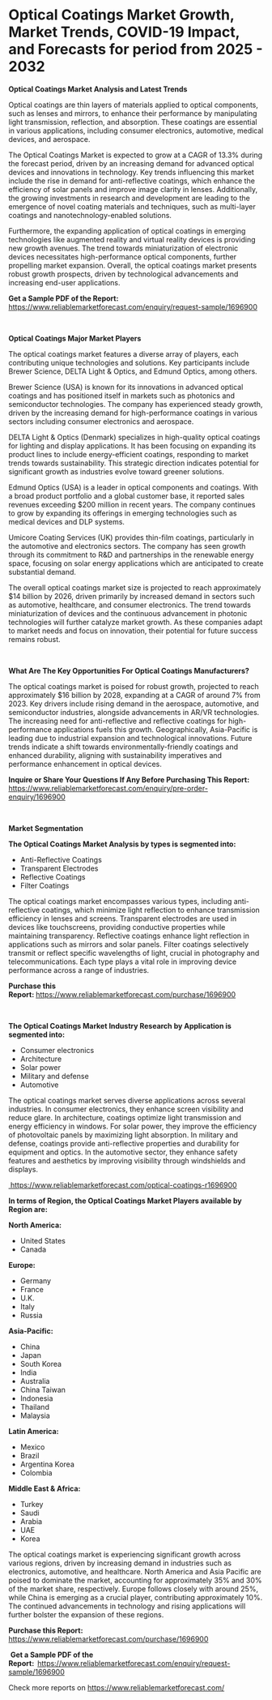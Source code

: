<p><h1>Optical Coatings Market Growth, Market Trends, COVID-19 Impact, and Forecasts for period from 2025 - 2032</h1></p><p><strong>Optical Coatings Market Analysis and Latest Trends</strong></p>
<p><p>Optical coatings are thin layers of materials applied to optical components, such as lenses and mirrors, to enhance their performance by manipulating light transmission, reflection, and absorption. These coatings are essential in various applications, including consumer electronics, automotive, medical devices, and aerospace.</p><p>The Optical Coatings Market is expected to grow at a CAGR of 13.3% during the forecast period, driven by an increasing demand for advanced optical devices and innovations in technology. Key trends influencing this market include the rise in demand for anti-reflective coatings, which enhance the efficiency of solar panels and improve image clarity in lenses. Additionally, the growing investments in research and development are leading to the emergence of novel coating materials and techniques, such as multi-layer coatings and nanotechnology-enabled solutions.</p><p>Furthermore, the expanding application of optical coatings in emerging technologies like augmented reality and virtual reality devices is providing new growth avenues. The trend towards miniaturization of electronic devices necessitates high-performance optical components, further propelling market expansion. Overall, the optical coatings market presents robust growth prospects, driven by technological advancements and increasing end-user applications.</p></p>
<p><strong>Get a Sample PDF of the Report:&nbsp;</strong> <a href="https://www.reliablemarketforecast.com/enquiry/request-sample/1696900?utm_campaign=1906&utm_medium=2&utm_source=Github&utm_content=ia&utm_term=08012025&utm_id=optical-coatings">https://www.reliablemarketforecast.com/enquiry/request-sample/1696900</a></p>
<p>&nbsp;</p>
<p><strong>Optical Coatings Major Market Players</strong></p>
<p><p>The optical coatings market features a diverse array of players, each contributing unique technologies and solutions. Key participants include Brewer Science, DELTA Light & Optics, and Edmund Optics, among others.</p><p>Brewer Science (USA) is known for its innovations in advanced optical coatings and has positioned itself in markets such as photonics and semiconductor technologies. The company has experienced steady growth, driven by the increasing demand for high-performance coatings in various sectors including consumer electronics and aerospace.</p><p>DELTA Light & Optics (Denmark) specializes in high-quality optical coatings for lighting and display applications. It has been focusing on expanding its product lines to include energy-efficient coatings, responding to market trends towards sustainability. This strategic direction indicates potential for significant growth as industries evolve toward greener solutions.</p><p>Edmund Optics (USA) is a leader in optical components and coatings. With a broad product portfolio and a global customer base, it reported sales revenues exceeding $200 million in recent years. The company continues to grow by expanding its offerings in emerging technologies such as medical devices and DLP systems.</p><p>Umicore Coating Services (UK) provides thin-film coatings, particularly in the automotive and electronics sectors. The company has seen growth through its commitment to R&D and partnerships in the renewable energy space, focusing on solar energy applications which are anticipated to create substantial demand.</p><p>The overall optical coatings market size is projected to reach approximately $14 billion by 2026, driven primarily by increased demand in sectors such as automotive, healthcare, and consumer electronics. The trend towards miniaturization of devices and the continuous advancement in photonic technologies will further catalyze market growth. As these companies adapt to market needs and focus on innovation, their potential for future success remains robust.</p></p>
<p>&nbsp;</p>
<p><strong>What Are The Key Opportunities For Optical Coatings Manufacturers?</strong></p>
<p><p>The optical coatings market is poised for robust growth, projected to reach approximately $16 billion by 2028, expanding at a CAGR of around 7% from 2023. Key drivers include rising demand in the aerospace, automotive, and semiconductor industries, alongside advancements in AR/VR technologies. The increasing need for anti-reflective and reflective coatings for high-performance applications fuels this growth. Geographically, Asia-Pacific is leading due to industrial expansion and technological innovations. Future trends indicate a shift towards environmentally-friendly coatings and enhanced durability, aligning with sustainability imperatives and performance enhancement in optical devices.</p></p>
<p><strong>Inquire or Share Your Questions If Any Before Purchasing This Report:</strong> <a href="https://www.reliablemarketforecast.com/enquiry/pre-order-enquiry/1696900?utm_campaign=1906&utm_medium=2&utm_source=Github&utm_content=ia&utm_term=08012025&utm_id=optical-coatings">https://www.reliablemarketforecast.com/enquiry/pre-order-enquiry/1696900</a></p>
<p>&nbsp;</p>
<p><strong>Market Segmentation</strong></p>
<p><strong>The Optical Coatings Market Analysis by types is segmented into:</strong></p>
<p><ul><li>Anti-Reflective Coatings</li><li>Transparent Electrodes</li><li>Reflective Coatings</li><li>Filter Coatings</li></ul></p>
<p><p>The optical coatings market encompasses various types, including anti-reflective coatings, which minimize light reflection to enhance transmission efficiency in lenses and screens. Transparent electrodes are used in devices like touchscreens, providing conductive properties while maintaining transparency. Reflective coatings enhance light reflection in applications such as mirrors and solar panels. Filter coatings selectively transmit or reflect specific wavelengths of light, crucial in photography and telecommunications. Each type plays a vital role in improving device performance across a range of industries.</p></p>
<p><strong>Purchase this Report:&nbsp;</strong><a href="https://www.reliablemarketforecast.com/purchase/1696900?utm_campaign=1906&utm_medium=2&utm_source=Github&utm_content=ia&utm_term=08012025&utm_id=optical-coatings">https://www.reliablemarketforecast.com/purchase/1696900</a></p>
<p>&nbsp;</p>
<p><strong>The Optical Coatings Market Industry Research by Application is segmented into:</strong></p>
<p><ul><li>Consumer electronics</li><li>Architecture</li><li>Solar power</li><li>Military and defense</li><li>Automotive</li></ul></p>
<p><p>The optical coatings market serves diverse applications across several industries. In consumer electronics, they enhance screen visibility and reduce glare. In architecture, coatings optimize light transmission and energy efficiency in windows. For solar power, they improve the efficiency of photovoltaic panels by maximizing light absorption. In military and defense, coatings provide anti-reflective properties and durability for equipment and optics. In the automotive sector, they enhance safety features and aesthetics by improving visibility through windshields and displays.</p></p>
<p><a href="https://www.reliablemarketforecast.com/optical-coatings-r1696900?utm_campaign=1906&utm_medium=2&utm_source=Github&utm_content=ia&utm_term=08012025&utm_id=optical-coatings">&nbsp;https://www.reliablemarketforecast.com/optical-coatings-r1696900</a></p>
<p><strong>In terms of Region, the Optical Coatings Market Players available by Region are:</strong></p>
<p>
    <p> <strong> North America: </strong>
        <ul>
            <li>United States</li>
            <li>Canada</li>
        </ul>
        </p> 
    <p> <strong> Europe: </strong>
        <ul>
            <li>Germany</li>
            <li>France</li>
            <li>U.K.</li>
            <li>Italy</li>
            <li>Russia</li>
        </ul>
        </p> 
    <p> <strong> Asia-Pacific: </strong>
        <ul>
            <li>China</li>
            <li>Japan</li>
            <li>South Korea</li>
            <li>India</li>
            <li>Australia</li>
            <li>China Taiwan</li>
            <li>Indonesia</li>
            <li>Thailand</li>
            <li>Malaysia</li>
        </ul>
        </p> 
    <p> <strong> Latin America: </strong>
        <ul>
            <li>Mexico</li>
            <li>Brazil</li>
            <li>Argentina Korea</li>
            <li>Colombia</li>
        </ul>
        </p> 
    <p> <strong> Middle East & Africa: </strong>
        <ul>
            <li>Turkey</li>
            <li>Saudi</li>
            <li>Arabia</li>
            <li>UAE</li>
            <li>Korea</li>
        </ul>
    </p>
    </p>
<p><p>The optical coatings market is experiencing significant growth across various regions, driven by increasing demand in industries such as electronics, automotive, and healthcare. North America and Asia Pacific are poised to dominate the market, accounting for approximately 35% and 30% of the market share, respectively. Europe follows closely with around 25%, while China is emerging as a crucial player, contributing approximately 10%. The continued advancements in technology and rising applications will further bolster the expansion of these regions.</p></p>
<p><strong>Purchase this Report: </strong><a href="https://www.reliablemarketforecast.com/purchase/1696900?utm_campaign=1906&utm_medium=2&utm_source=Github&utm_content=ia&utm_term=08012025&utm_id=optical-coatings">https://www.reliablemarketforecast.com/purchase/1696900</a></p>
<p>&nbsp;<strong>Get a Sample PDF of the Report:&nbsp;&nbsp;</strong><a href="https://www.reliablemarketforecast.com/enquiry/request-sample/1696900?utm_campaign=1906&utm_medium=2&utm_source=Github&utm_content=ia&utm_term=08012025&utm_id=optical-coatings">https://www.reliablemarketforecast.com/enquiry/request-sample/1696900</a></p>
<p><strong></strong></p>
<p>Check more reports on <a href="https://www.reliablemarketforecast.com/?utm_campaign=1906&utm_medium=2&utm_source=Github&utm_content=ia&utm_term=08012025&utm_id=optical-coatings">https://www.reliablemarketforecast.com/</a></p>